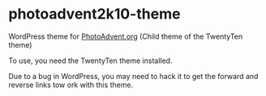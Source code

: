 photoadvent2k10-theme
=====================

WordPress theme for [PhotoAdvent.org](http://photoadvent.org/) (Child theme of the TwentyTen theme)

To use, you need the TwentyTen theme installed.

Due to a bug in WordPress, you may need to hack it to get the forward and reverse links tow ork with this theme.